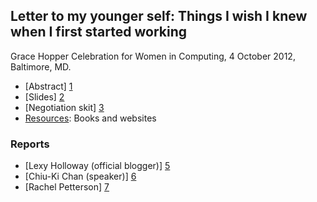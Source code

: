 ## Letter to my younger self: Things I wish I knew when I first started working

Grace Hopper Celebration for Women in Computing, 4 October 2012, Baltimore, MD.

  - [Abstract] [1]
  - [Slides] [2]
  - [Negotiation skit] [3]
  - [Resources][4]: Books and websites

### Reports

  - [Lexy Holloway (official blogger)] [5]
  - [Chiu-Ki Chan (speaker)] [6]
  - [Rachel Petterson] [7]

  [1]: http://gracehopper.org/2012/event/letter-to-my-younger-self-things-i-wish-i-knew-when-i-first-started-working/
  [2]: https://github.com/chiuki/ghc12-letter/blob/master/LetterToMyYoungerSelf.pdf?raw=true
  [3]: http://www.youtube.com/watch?v=RMnJoB9LT6A
  [4]: https://github.com/chiuki/ghc12-letter/wiki/Resources
  [5]: http://dynamicdoula.blogspot.com/2012/10/letter-to-my-younger-self-things-i-wish.html
  [6]: http://blog.sqisland.com/2012/10/grace-hopper-celebration-speaking-and-connecting.html 
  [7]: https://plus.google.com/104894021920425629237/posts/Saesca4GSi2https://plus.google.com/104894021920425629237/posts/Saesca4GSi2

